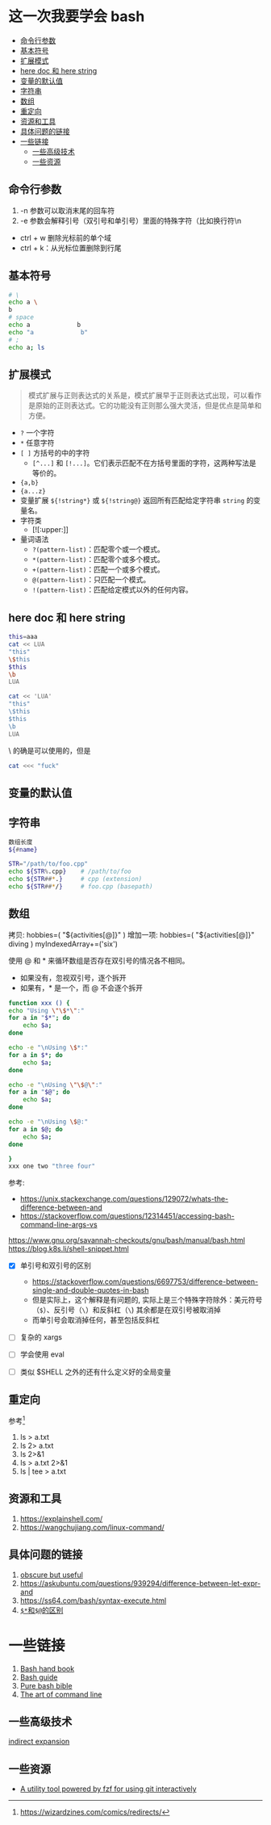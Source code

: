 # 这一次我要学会 bash

<!-- vim-markdown-toc GitLab -->

  * [命令行参数](#命令行参数)
  * [基本符号](#基本符号)
  * [扩展模式](#扩展模式)
  * [here doc 和 here string](#here-doc-和-here-string)
  * [变量的默认值](#变量的默认值)
  * [字符串](#字符串)
  * [数组](#数组)
  * [重定向](#重定向)
  * [资源和工具](#资源和工具)
  * [具体问题的链接](#具体问题的链接)
* [一些链接](#一些链接)
  * [一些高级技术](#一些高级技术)
  * [一些资源](#一些资源)

<!-- vim-markdown-toc -->

## 命令行参数
1. -n 参数可以取消末尾的回车符
2. -e 参数会解释引号（双引号和单引号）里面的特殊字符（比如换行符\n

- ctrl + w 删除光标前的单个域
- ctrl + k：从光标位置删除到行尾

## 基本符号
```sh
# \
echo a \
b
# space
echo a             b
echo "a             b"
# ;
echo a; ls
```

## 扩展模式
> 模式扩展与正则表达式的关系是，模式扩展早于正则表达式出现，可以看作是原始的正则表达式。它的功能没有正则那么强大灵活，但是优点是简单和方便。

- `?` 一个字符
- `*` 任意字符
- `[ ]` 方括号的中的字符
  - `[^...]` 和 `[!...]`。它们表示匹配不在方括号里面的字符，这两种写法是等价的。
- `{a,b}`
- `{a...z}`
- 变量扩展 `${!string*}` 或 `${!string@}` 返回所有匹配给定字符串 `string` 的变量名。
- 字符类
  - [![:upper:]]
- 量词语法
  - `?(pattern-list)`：匹配零个或一个模式。
  - `*(pattern-list)`：匹配零个或多个模式。
  - `+(pattern-list)`：匹配一个或多个模式。
  - `@(pattern-list)`：只匹配一个模式。
  - `!(pattern-list)`：匹配给定模式以外的任何内容。

## here doc 和 here string
```sh
this=aaa
cat << LUA
"this"
\$this
$this
\b
LUA

cat << 'LUA'
"this"
\$this
$this
\b
LUA
```
\ 的确是可以使用的，但是

```sh
cat <<< "fuck"
```
## 变量的默认值

## 字符串
```sh
数组长度
${#name}
```

```sh
STR="/path/to/foo.cpp"
echo ${STR%.cpp}    # /path/to/foo
echo ${STR##*.}     # cpp (extension)
echo ${STR##*/}     # foo.cpp (basepath)
```


## 数组
拷贝:
hobbies=( "${activities[@]}" )
增加一项:
hobbies=( "${activities[@]}" diving )
myIndexedArray+=('six')

使用 @ 和 * 来循环数组是否存在双引号的情况各不相同。
- 如果没有，忽视双引号，逐个拆开
- 如果有，* 是一个，而 @ 不会逐个拆开

```sh
function xxx () {
echo "Using \"\$*\":"
for a in "$*"; do
    echo $a;
done

echo -e "\nUsing \$*:"
for a in $*; do
    echo $a;
done

echo -e "\nUsing \"\$@\":"
for a in "$@"; do
    echo $a;
done

echo -e "\nUsing \$@:"
for a in $@; do
    echo $a;
done

}
xxx one two "three four"
```
参考:
- https://unix.stackexchange.com/questions/129072/whats-the-difference-between-and
- https://stackoverflow.com/questions/12314451/accessing-bash-command-line-args-vs

https://www.gnu.org/savannah-checkouts/gnu/bash/manual/bash.html
https://blog.k8s.li/shell-snippet.html
- [x] 单引号和双引号的区别
  - https://stackoverflow.com/questions/6697753/difference-between-single-and-double-quotes-in-bash
  - 但是实际上，这个解释是有问题的, 实际上是三个特殊字符除外：美元符号（`$`）、反引号（`\`）和反斜杠（`\`) 其余都是在双引号被取消掉
  - 而单引号会取消掉任何，甚至包括反斜杠

- [ ] 复杂的 xargs
- [ ] 学会使用 eval
- [ ] 类似 $SHELL 之外的还有什么定义好的全局变量

## 重定向
参考[^1]
1. ls > a.txt
2. ls 2> a.txt
3. ls 2>&1
4. ls > a.txt 2>&1
5. ls | tee > a.txt

## 资源和工具
1. https://explainshell.com/
2. https://wangchujiang.com/linux-command/

## 具体问题的链接
1. [obscure but useful](https://github.com/jlevy/the-art-of-command-line/blob/master/README.md)
1. https://askubuntu.com/questions/939294/difference-between-let-expr-and
1. https://ss64.com/bash/syntax-execute.html
2. [`$*`和`$@`的区别](https://stackoverflow.com/questions/2761723/what-is-the-difference-between-and-in-shell-scripts)


# 一些链接
1. [Bash hand book](https://github.com/denysdovhan/bash-handbook)
1. [Bash guide](https://github.com/Idnan/bash-guide)
1. [Pure bash bible](https://github.com/dylanaraps/pure-bash-bible)
1. [The art of command line](https://github.com/jlevy/the-art-of-command-line/blob/master/README-zh.md#%E4%BB%85%E9%99%90-os-x-%E7%B3%BB%E7%BB%9F)


## 一些高级技术
[indirect expansion](https://unix.stackexchange.com/questions/41292/variable-substitution-with-an-exclamation-mark-in-bash)

## 一些资源
- [A utility tool powered by fzf for using git interactively](https://github.com/wfxr/forgit)

[^1]: https://wizardzines.com/comics/redirects/
